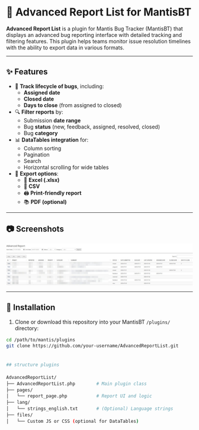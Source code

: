 # 🐞 Advanced Report List for MantisBT

**Advanced Report List** is a plugin for Mantis Bug Tracker (MantisBT) that displays an advanced bug reporting interface with detailed tracking and filtering features. This plugin helps teams monitor issue resolution timelines with the ability to export data in various formats.

---

## ✨ Features

- 📅 **Track lifecycle of bugs**, including:
  - **Assigned date**
  - **Closed date**
  - **Days to close** (from assigned to closed)
- 🔍 **Filter reports** by:
  - Submission **date range**
  - Bug **status** (new, feedback, assigned, resolved, closed)
  - Bug **category**
- 📊 **DataTables integration** for:
  - Column sorting
  - Pagination
  - Search
  - Horizontal scrolling for wide tables
- 📁 **Export options**:
  - 🧾 **Excel (.xlsx)**
  - 📄 **CSV**
  - 🖨️ **Print-friendly report**
  - 📚 **PDF (optional)**

---

## 📷 Screenshots

![Example Screenshot](advancedlistformantis.png)

---

## 🔧 Installation

1. Clone or download this repository into your MantisBT `/plugins/` directory:

```bash
cd /path/to/mantis/plugins
git clone https://github.com/your-username/AdvancedReportList.git


## structure plugins

AdvancedReportList/
├── AdvancedReportList.php        # Main plugin class
├── pages/
│   └── report_page.php           # Report UI and logic
├── lang/
│   └── strings_english.txt       # (Optional) Language strings
├── files/
│   └── Custom JS or CSS (optional for DataTables)

